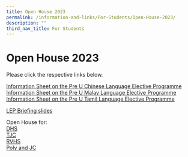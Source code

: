 ```yaml
---
title: Open House 2023
permalink: /information-and-links/For-Students/Open-House-2023/
description: ""
third_nav_title: For Students
---
```

Open House 2023
===============

Please click the respective links below.  
  
[Information Sheet on the Pre U Chinese Language Elective Programme](/files/Information%20Sheet%20on%20the%20Pre-U%20Chinese%20Language%20Elective%20Programme.pdf) <br>
[Information Sheet on the Pre U Malay Language Elective Programme](/files/Information%20Sheet%20on%20the%20Pre-U%20Malay%20Language%20Elective%20Programme.pdf) <br>
[Information Sheet on the Pre U Tamil Language Elective Programme](/files/Information%20Sheet%20on%20the%20Pre-%20U%20Tamil%20Language%20Elective%20Programme.pdf)
  
[LEP Briefing slides](/files/LEP%20Briefings_Consolidated%20Info.pdf)
  
Open House for:  
[DHS](/files/DHS%20Open%20House%20Poster%20to%20Schools.pdf) <br>
[TJC](/files/TJC.pdf) <br>
[RVHS](/files/RVHS%20JC%20Open%20House%20Poster.pdf) <br>
[Poly and JC](/files/2023%20Open%20House%20Schedule_PolyJC.pdf)